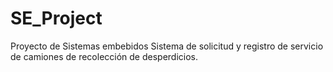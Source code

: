 # SE_Project
Proyecto de Sistemas embebidos 
Sistema de solicitud y registro de servicio  de camiones de recolección de desperdicios.
